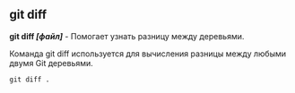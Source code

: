 ## git diff

**git diff *[файл]*** - Помогает узнать разницу между деревьями.

Команда git diff используется для вычисления разницы между любыми двумя Git деревьями.

```bash=
git diff .
```